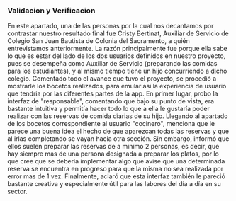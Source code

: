 ### Validacion y Verificacion

En este apartado, una de las personas por la cual nos decantamos por contrastar nuestro resultado final fue Cristy Bertinat, Auxiliar de Servicio de Colegio San Juan Bautista de Colonia del Sacramento, a quién entrevistamos anteriormente. La razón principalmente fue porque ella sabe lo que es estar del lado de los dos usuarios definidos en nuestro proyecto, pues se desempeña como Auxiliar de Servicio (preparando las comidas para los estudiantes), y al mismo tiempo tiene un hijo concurriendo a dicho colegio.
Comentado todo el avance que tuvo el proyecto, se procedió a mostrarle los bocetos realizados, para emular asi la experiencia de usuario que tendria por las diferentes partes de la app. En primer lugar, probo la interfaz de "responsable", comentando que bajo su punto de vista, era bastante intuitiva y permitía hacer todo lo que a ella le gustaría poder realizar con las reservas de comida diarias de su hijo.
Llegando al apartado de los bocetos correspondiente al usuario "cocinero", menciona que le parece una buena idea el hecho de que aparezcan todas las reservas y que al irlas completando se vayan hacia otra sección. Sin embargo, informó que ellos suelen preparar las reservas de a minimo 2 personas, es decir, que hay siempre mas de una persona designada a preparar los platos, por lo que cree que se debería implementar algo que avise que una determinada reserva se encuentra en progreso para que la misma no sea realizada por error mas de 1 vez.
Finalmente, aclaró que esta interfaz también le pareció bastante creativa y especialmente útil para las labores del día a día en su sector.